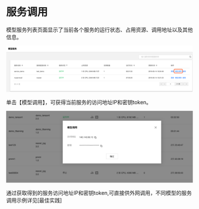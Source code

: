 # 服务调用
模型服务列表页面显示了当前各个服务的运行状态、占用资源、调用地址以及其他信息。

![](pics1/服务列表.png)

单击【模型调用】，可获得当前服务的访问地址IP和密钥token。

![](pics1/服务调用.png)


通过获取得到的服务访问地址IP和密钥token,可直接供外网调用，不同模型的服务调用示例详见[最佳实践]